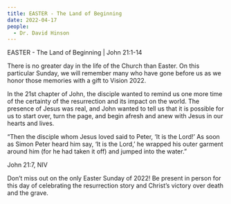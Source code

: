 ```yaml
---
title: EASTER - The Land of Beginning
date: 2022-04-17
people:
  - Dr. David Hinson
---
```


EASTER - The Land of Beginning |  John 21:1-14

There is no greater day in the life of the Church than Easter. On this particular Sunday, we will remember many who have gone before us as we honor those memories with a gift to Vision 2022.

In the 21st chapter of John, the disciple wanted to remind us one more time of the certainty of the resurrection and its impact on the world. The presence of Jesus was real, and John wanted to tell us that it is possible for us to start over, turn the page, and begin afresh and anew with Jesus in our hearts and lives.

“Then the disciple whom Jesus loved said to Peter, ‘It is the Lord!’ As soon as Simon Peter heard him say, ‘It is the Lord,’ he wrapped his outer garment around him (for he had taken it off) and jumped into the water.” 

John 21:7, NIV

Don’t miss out on the only Easter Sunday of 2022! Be present in person for this day of celebrating the resurrection story and Christ’s victory over death and the grave.
